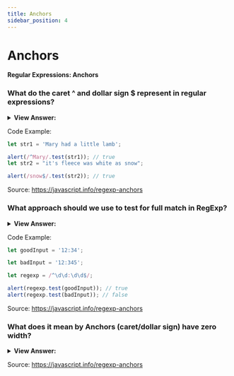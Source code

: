 ```yaml
---
title: Anchors
sidebar_position: 4
---
```


# Anchors

**Regular Expressions: Anchors**

<head>
  <title>RegExp Anchors - JavaScript Interview Questions & Answers</title>
  <meta charSet="utf-8" />
</head>

### What do the caret ^ and dollar sign $ represent in regular expressions?

<details>
  <summary><strong>View Answer:</strong></summary>
  <div>
  <div><strong>Interview Response:</strong> The caret ^ and dollar $ characters have special meaning in a regexp. They are called “anchors”. The caret ^ matches at the beginning of the text, and the dollar $ represents the end. It should be noted, we could use the startsWith and endsWith methods to perform the same task, which is recommended. Regular expressions should be used for more complex tests.
    </div>
  </div>
</details>

Code Example:

```js
let str1 = 'Mary had a little lamb';

alert(/^Mary/.test(str1)); // true
let str2 = "it's fleece was white as snow";

alert(/snow$/.test(str2)); // true
```

Source: <https://javascript.info/regexp-anchors>

### What approach should we use to test for full match in RegExp?

<details>
  <summary><strong>View Answer:</strong></summary>
  <div>
  <div><strong>Interview Response:</strong> Both anchors, caret, and dollar sign, together ^...$ are often used to test whether a string fully matches the pattern. For instance, to check if the user input is in the right format.
    </div>
  </div>
</details>

Code Example:

```js
let goodInput = '12:34';

let badInput = '12:345';

let regexp = /^\d\d:\d\d$/;

alert(regexp.test(goodInput)); // true
alert(regexp.test(badInput)); // false
```

Source: <https://javascript.info/regexp-anchors>

### What does it mean by Anchors (caret/dollar sign) have zero width?

<details>
  <summary><strong>View Answer:</strong></summary>
  <div>
  <div><strong>Interview Response:</strong> It means they do not match a character, but rather force the regexp engine to check the condition (text start/end).
    </div>
  </div>
</details>

Source: <https://javascript.info/regexp-anchors>
